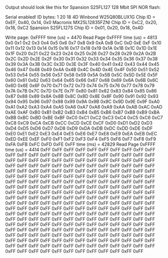 Output should look like this for Spansion S25FL127 128 Mbit SPI NOR flash:

Serial enabled!
ID bytes: 1 20 18 4D
Winbond W25Q80BLUX1G    Chip ID = 0xEF, 0x40, 0x14, 0x0
Macronix MX25L12835FZNI Chip ID = 0xC2, 0x20, 0x18, 0xC2
Spansion S25FL127S      Chip ID = 0x01, 0x20, 0x18, 0x4D
 
Write page:  0xFFFF
time (us) = 4470
Read Page 0xFFFF
time (us) = 4813
 0x0
 0x1 0x2 0x3 0x4 0x5 0x6 0x7 0x8 0x9 0xA 0xB 0xC 0xD 0xE 0xF 0x10
 0x11 0x12 0x13 0x14 0x15 0x16 0x17 0x18 0x19 0x1A 0x1B 0x1C 0x1D 0x1E 0x1F 0x20
 0x21 0x22 0x23 0x24 0x25 0x26 0x27 0x28 0x29 0x2A 0x2B 0x2C 0x2D 0x2E 0x2F 0x30
 0x31 0x32 0x33 0x34 0x35 0x36 0x37 0x38 0x39 0x3A 0x3B 0x3C 0x3D 0x3E 0x3F 0x40
 0x41 0x42 0x43 0x44 0x45 0x46 0x47 0x48 0x49 0x4A 0x4B 0x4C 0x4D 0x4E 0x4F 0x50
 0x51 0x52 0x53 0x54 0x55 0x56 0x57 0x58 0x59 0x5A 0x5B 0x5C 0x5D 0x5E 0x5F 0x60
 0x61 0x62 0x63 0x64 0x65 0x66 0x67 0x68 0x69 0x6A 0x6B 0x6C 0x6D 0x6E 0x6F 0x70
 0x71 0x72 0x73 0x74 0x75 0x76 0x77 0x78 0x79 0x7A 0x7B 0x7C 0x7D 0x7E 0x7F 0x80
 0x81 0x82 0x83 0x84 0x85 0x86 0x87 0x88 0x89 0x8A 0x8B 0x8C 0x8D 0x8E 0x8F 0x90
 0x91 0x92 0x93 0x94 0x95 0x96 0x97 0x98 0x99 0x9A 0x9B 0x9C 0x9D 0x9E 0x9F 0xA0
 0xA1 0xA2 0xA3 0xA4 0xA5 0xA6 0xA7 0xA8 0xA9 0xAA 0xAB 0xAC 0xAD 0xAE 0xAF 0xB0
 0xB1 0xB2 0xB3 0xB4 0xB5 0xB6 0xB7 0xB8 0xB9 0xBA 0xBB 0xBC 0xBD 0xBE 0xBF 0xC0
 0xC1 0xC2 0xC3 0xC4 0xC5 0xC6 0xC7 0xC8 0xC9 0xCA 0xCB 0xCC 0xCD 0xCE 0xCF 0xD0
 0xD1 0xD2 0xD3 0xD4 0xD5 0xD6 0xD7 0xD8 0xD9 0xDA 0xDB 0xDC 0xDD 0xDE 0xDF 0xE0
 0xE1 0xE2 0xE3 0xE4 0xE5 0xE6 0xE7 0xE8 0xE9 0xEA 0xEB 0xEC 0xED 0xEE 0xEF 0xF0
 0xF1 0xF2 0xF3 0xF4 0xF5 0xF6 0xF7 0xF8 0xF9 0xFA 0xFB 0xFC 0xFD 0xFE 0xFF
time (ms) = 42829
Read Page 0xFFFF
time (us) = 4414
 0xFF
 0xFF 0xFF 0xFF 0xFF 0xFF 0xFF 0xFF 0xFF 0xFF 0xFF 0xFF 0xFF 0xFF 0xFF 0xFF 0xFF
 0xFF 0xFF 0xFF 0xFF 0xFF 0xFF 0xFF 0xFF 0xFF 0xFF 0xFF 0xFF 0xFF 0xFF 0xFF 0xFF
 0xFF 0xFF 0xFF 0xFF 0xFF 0xFF 0xFF 0xFF 0xFF 0xFF 0xFF 0xFF 0xFF 0xFF 0xFF 0xFF
 0xFF 0xFF 0xFF 0xFF 0xFF 0xFF 0xFF 0xFF 0xFF 0xFF 0xFF 0xFF 0xFF 0xFF 0xFF 0xFF
 0xFF 0xFF 0xFF 0xFF 0xFF 0xFF 0xFF 0xFF 0xFF 0xFF 0xFF 0xFF 0xFF 0xFF 0xFF 0xFF
 0xFF 0xFF 0xFF 0xFF 0xFF 0xFF 0xFF 0xFF 0xFF 0xFF 0xFF 0xFF 0xFF 0xFF 0xFF 0xFF
 0xFF 0xFF 0xFF 0xFF 0xFF 0xFF 0xFF 0xFF 0xFF 0xFF 0xFF 0xFF 0xFF 0xFF 0xFF 0xFF
 0xFF 0xFF 0xFF 0xFF 0xFF 0xFF 0xFF 0xFF 0xFF 0xFF 0xFF 0xFF 0xFF 0xFF 0xFF 0xFF
 0xFF 0xFF 0xFF 0xFF 0xFF 0xFF 0xFF 0xFF 0xFF 0xFF 0xFF 0xFF 0xFF 0xFF 0xFF 0xFF
 0xFF 0xFF 0xFF 0xFF 0xFF 0xFF 0xFF 0xFF 0xFF 0xFF 0xFF 0xFF 0xFF 0xFF 0xFF 0xFF
 0xFF 0xFF 0xFF 0xFF 0xFF 0xFF 0xFF 0xFF 0xFF 0xFF 0xFF 0xFF 0xFF 0xFF 0xFF 0xFF
 0xFF 0xFF 0xFF 0xFF 0xFF 0xFF 0xFF 0xFF 0xFF 0xFF 0xFF 0xFF 0xFF 0xFF 0xFF 0xFF
 0xFF 0xFF 0xFF 0xFF 0xFF 0xFF 0xFF 0xFF 0xFF 0xFF 0xFF 0xFF 0xFF 0xFF 0xFF 0xFF
 0xFF 0xFF 0xFF 0xFF 0xFF 0xFF 0xFF 0xFF 0xFF 0xFF 0xFF 0xFF 0xFF 0xFF 0xFF 0xFF
 0xFF 0xFF 0xFF 0xFF 0xFF 0xFF 0xFF 0xFF 0xFF 0xFF 0xFF 0xFF 0xFF 0xFF 0xFF 0xFF
 0xFF 0xFF 0xFF 0xFF 0xFF 0xFF 0xFF 0xFF 0xFF 0xFF 0xFF 0xFF 0xFF 0xFF 0xFF

